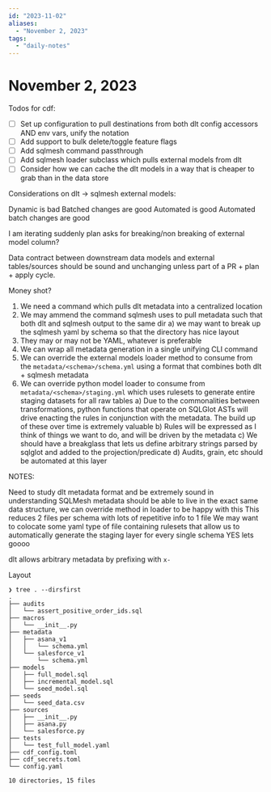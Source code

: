 ```yaml
---
id: "2023-11-02"
aliases:
  - "November 2, 2023"
tags:
  - "daily-notes"
---
```


# November 2, 2023

Todos for cdf:

- [ ] Set up configuration to pull destinations from both dlt config accessors AND env vars, unify the notation
- [ ] Add support to bulk delete/toggle feature flags
- [ ] Add sqlmesh command passthrough
- [ ] Add sqlmesh loader subclass which pulls external models from dlt
- [ ] Consider how we can cache the dlt models in a way that is cheaper to grab than in the data store

Considerations on dlt -> sqlmesh external models:

Dynamic is bad
Batched changes are good
Automated is good
Automated batch changes are good

I am iterating
suddenly plan asks for breaking/non breaking of external model column?

Data contract between downstream data models and external tables/sources should be sound and unchanging
unless part of a PR + plan + apply cycle.

Money shot?
1. We need a command which pulls dlt metadata into a centralized location
2. We may ammend the command sqlmesh uses to pull metadata such that both dlt and sqlmesh output to the same dir
  a) we may want to break up the sqlmesh yaml by schema so that the directory has nice layout
3. They may or may not be YAML, whatever is preferable
4. We can wrap all metadata generation in a single unifying CLI command
5. We can override the external models loader method to consume from the `metadata/<schema>/schema.yml` using a format that combines both dlt + sqlmesh metadata
6. We can override python model loader to consume from `metadata/<schema>/staging.yml` which uses rulesets to generate entire staging datasets for all raw tables
  a) Due to the commonalities between transformations, python functions that operate on SQLGlot ASTs will drive enacting the rules in conjunction with the metadata. The build up of these over time is extremely valuable
  b) Rules will be expressed as I think of things we want to do, and will be driven by the metadata
  c) We should have a breakglass that lets us define arbitrary strings parsed by sqlglot and added to the projection/predicate
  d) Audits, grain, etc should be automated at this layer

NOTES:

Need to study dlt metadata format and be extremely sound in understanding
SQLMesh metadata should be able to live in the exact same data structure, we can override method in loader to be happy with this
This reduces 2 files per schema with lots of repetitive info to 1 file
We may want to colocate some yaml type of file containing rulesets that allow us to automatically generate the staging layer for every single schema YES lets goooo


dlt allows arbitrary metadata by prefixing with `x-`


Layout

```
❯ tree . --dirsfirst
.
├── audits
│   └── assert_positive_order_ids.sql
├── macros
│   └── __init__.py
├── metadata
│   ├── asana_v1
│   │   └── schema.yml
│   └── salesforce_v1
│       └── schema.yml
├── models
│   ├── full_model.sql
│   ├── incremental_model.sql
│   └── seed_model.sql
├── seeds
│   └── seed_data.csv
├── sources
│   ├── __init__.py
│   ├── asana.py
│   └── salesforce.py
├── tests
│   └── test_full_model.yaml
├── cdf_config.toml
├── cdf_secrets.toml
└── config.yaml

10 directories, 15 files
```
